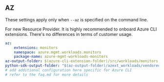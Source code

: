 ## AZ

These settings apply only when `--az` is specified on the command line.

For new Resource Provider. It is highly recommended to onboard Azure CLI extensions. There's no differences in terms of customer usage. 

``` yaml $(az) && $(target-mode) != 'core'
az:
    extensions: monitors
    namespace: azure.mgmt.workloads.monitors
    package-name: azure-mgmt-workloads-monitors
az-output-folder: $(azure-cli-extension-folder)/src/workloads/monitors
python-sdk-output-folder: "$(az-output-folder)/azext_workloads/vendored_sdks/workloads/monitors"
# add additional configuration here specific for Azure CLI
# refer to the faq.md for more details
```